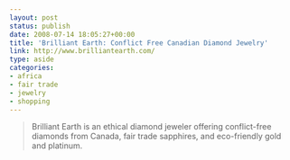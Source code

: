 ```yaml
---
layout: post
status: publish
date: 2008-07-14 18:05:27+00:00
title: 'Brilliant Earth: Conflict Free Canadian Diamond Jewelry'
link: http://www.brilliantearth.com/
type: aside
categories:
- africa
- fair trade
- jewelry
- shopping
---
```


> Brilliant Earth is an ethical diamond jeweler offering conflict-free diamonds from Canada, fair trade sapphires, and eco-friendly gold and platinum.
